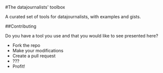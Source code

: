 #The datajournalists' toolbox

A curated set of tools for datajournalists, with examples and gists.

##Contributing

Do you have a tool you use and that you would like to see presented here?
- Fork the repo
- Make your modifications
- Create a pull request
- ???
- Profit!
